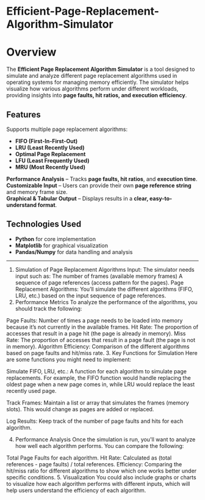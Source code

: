  # Efficient-Page-Replacement-Algorithm-Simulator

 # Overview  
The **Efficient Page Replacement Algorithm Simulator** is a tool designed to simulate and analyze different page replacement algorithms used in operating systems for managing memory efficiently. The simulator helps visualize how various algorithms perform under different workloads, providing insights into **page faults, hit ratios, and execution efficiency**.  

##  Features  
 Supports multiple page replacement algorithms:  
- **FIFO (First-In-First-Out)**  
- **LRU (Least Recently Used)**  
- **Optimal Page Replacement**  
- **LFU (Least Frequently Used)**  
- **MRU (Most Recently Used)**  

 **Performance Analysis** – Tracks **page faults, hit ratios**, and **execution time**.  
 **Customizable Input** – Users can provide their own **page reference string** and memory frame size.  
 **Graphical & Tabular Output** – Displays results in a **clear, easy-to-understand format**.  

##  Technologies Used  
- **Python** for core implementation  
- **Matplotlib** for graphical visualization  
- **Pandas/Numpy** for data handling and analysis  


---------------------------------------------------------------------------------------------------------------------------------------------------------------------------------------------------------------------


1. Simulation of Page Replacement Algorithms
Input: The simulator needs input such as:
The number of frames (available memory frames)
A sequence of page references (access pattern for the pages).
Page Replacement Algorithms:
You’ll simulate the different algorithms (FIFO, LRU, etc.) based on the input sequence of page references.
2. Performance Metrics
To analyze the performance of the algorithms, you should track the following:

Page Faults: Number of times a page needs to be loaded into memory because it’s not currently in the available frames.
Hit Rate: The proportion of accesses that result in a page hit (the page is already in memory).
Miss Rate: The proportion of accesses that result in a page fault (the page is not in memory).
Algorithm Efficiency: Comparison of the different algorithms based on page faults and hit/miss rate.
3. Key Functions for Simulation
Here are some functions you might need to implement:

Simulate FIFO, LRU, etc.: A function for each algorithm to simulate page replacements. For example, the FIFO function would handle replacing the oldest page when a new page comes in, while LRU would replace the least recently used page.

Track Frames: Maintain a list or array that simulates the frames (memory slots). This would change as pages are added or replaced.

Log Results: Keep track of the number of page faults and hits for each algorithm.

4. Performance Analysis
Once the simulation is run, you'll want to analyze how well each algorithm performs. You can compare the following:

Total Page Faults for each algorithm.
Hit Rate: Calculated as (total references - page faults) / total references.
Efficiency: Comparing the hit/miss ratio for different algorithms to show which one works better under specific conditions.
5. Visualization
You could also include graphs or charts to visualize how each algorithm performs with different inputs, which will help users understand the efficiency of each algorithm.

